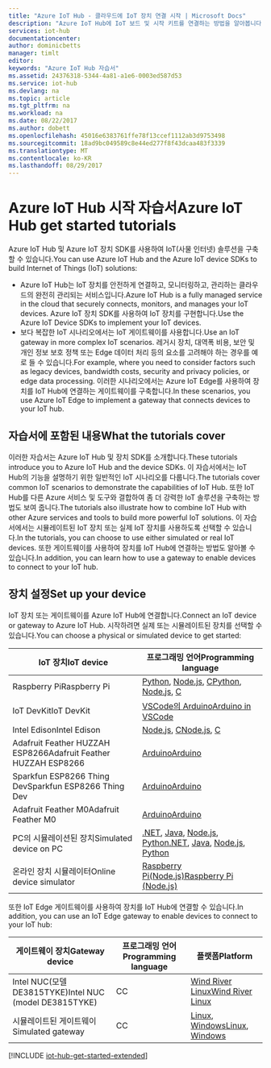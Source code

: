 ```yaml
---
title: "Azure IoT Hub - 클라우드에 IoT 장치 연결 시작 | Microsoft Docs"
description: "Azure IoT Hub에 IoT 보드 및 시작 키트를 연결하는 방법을 알아봅니다. 장치는 원격 분석을 IoT Hub로 전송할 수 있고 Iot Hub는 사용자 장치를 모니터링하고 관리할 수 있습니다."
services: iot-hub
documentationcenter: 
author: dominicbetts
manager: timlt
editor: 
keywords: "Azure IoT Hub 자습서"
ms.assetid: 24376318-5344-4a81-a1e6-0003ed587d53
ms.service: iot-hub
ms.devlang: na
ms.topic: article
ms.tgt_pltfrm: na
ms.workload: na
ms.date: 08/22/2017
ms.author: dobett
ms.openlocfilehash: 45016e6383761ffe78f13ccef1112ab3d9753498
ms.sourcegitcommit: 18ad9bc049589c8e44ed277f8f43dcaa483f3339
ms.translationtype: MT
ms.contentlocale: ko-KR
ms.lasthandoff: 08/29/2017
---
```

# <a name="azure-iot-hub-get-started-tutorials"></a><span data-ttu-id="5a89f-105">Azure IoT Hub 시작 자습서</span><span class="sxs-lookup"><span data-stu-id="5a89f-105">Azure IoT Hub get started tutorials</span></span>

<span data-ttu-id="5a89f-106">Azure IoT Hub 및 Azure IoT 장치 SDK를 사용하여 IoT(사물 인터넷) 솔루션을 구축할 수 있습니다.</span><span class="sxs-lookup"><span data-stu-id="5a89f-106">You can use Azure IoT Hub and the Azure IoT device SDKs to build Internet of Things (IoT) solutions:</span></span>

* <span data-ttu-id="5a89f-107">Azure IoT Hub는 IoT 장치를 안전하게 연결하고, 모니터링하고, 관리하는 클라우드의 완전히 관리되는 서비스입니다.</span><span class="sxs-lookup"><span data-stu-id="5a89f-107">Azure IoT Hub is a fully managed service in the cloud that securely connects, monitors, and manages your IoT devices.</span></span> <span data-ttu-id="5a89f-108">Azure IoT 장치 SDK를 사용하여 IoT 장치를 구현합니다.</span><span class="sxs-lookup"><span data-stu-id="5a89f-108">Use the Azure IoT Device SDKs to implement your IoT devices.</span></span>
* <span data-ttu-id="5a89f-109">보다 복잡한 IoT 시나리오에서는 IoT 게이트웨이를 사용합니다.</span><span class="sxs-lookup"><span data-stu-id="5a89f-109">Use an IoT gateway in more complex IoT scenarios.</span></span> <span data-ttu-id="5a89f-110">레거시 장치, 대역폭 비용, 보안 및 개인 정보 보호 정책 또는 Edge 데이터 처리 등의 요소를 고려해야 하는 경우를 예로 들 수 있습니다.</span><span class="sxs-lookup"><span data-stu-id="5a89f-110">For example, where you need to consider factors such as legacy devices, bandwidth costs, security and privacy policies, or edge data processing.</span></span> <span data-ttu-id="5a89f-111">이러한 시나리오에서는 Azure IoT Edge를 사용하여 장치를 IoT Hub에 연결하는 게이트웨이를 구축합니다.</span><span class="sxs-lookup"><span data-stu-id="5a89f-111">In these scenarios, you use Azure IoT Edge to implement a gateway that connects devices to your IoT hub.</span></span>

## <a name="what-the-tutorials-cover"></a><span data-ttu-id="5a89f-112">자습서에 포함된 내용</span><span class="sxs-lookup"><span data-stu-id="5a89f-112">What the tutorials cover</span></span>

<span data-ttu-id="5a89f-113">이러한 자습서는 Azure IoT Hub 및 장치 SDK를 소개합니다.</span><span class="sxs-lookup"><span data-stu-id="5a89f-113">These tutorials introduce you to Azure IoT Hub and the device SDKs.</span></span> <span data-ttu-id="5a89f-114">이 자습서에서는 IoT Hub의 기능을 설명하기 위한 일반적인 IoT 시나리오를 다룹니다.</span><span class="sxs-lookup"><span data-stu-id="5a89f-114">The tutorials cover common IoT scenarios to demonstrate the capabilities of IoT Hub.</span></span> <span data-ttu-id="5a89f-115">또한 IoT Hub를 다른 Azure 서비스 및 도구와 결합하여 좀 더 강력한 IoT 솔루션을 구축하는 방법도 보여 줍니다.</span><span class="sxs-lookup"><span data-stu-id="5a89f-115">The tutorials also illustrate how to combine IoT Hub with other Azure services and tools to build more powerful IoT solutions.</span></span> <span data-ttu-id="5a89f-116">이 자습서에서는 시뮬레이트된 IoT 장치 또는 실제 IoT 장치를 사용하도록 선택할 수 있습니다.</span><span class="sxs-lookup"><span data-stu-id="5a89f-116">In the tutorials, you can choose to use either simulated or real IoT devices.</span></span> <span data-ttu-id="5a89f-117">또한 게이트웨이를 사용하여 장치를 IoT Hub에 연결하는 방법도 알아볼 수 있습니다.</span><span class="sxs-lookup"><span data-stu-id="5a89f-117">In addition, you can learn how to use a gateway to enable devices to connect to your IoT hub.</span></span>

## <a name="set-up-your-device"></a><span data-ttu-id="5a89f-118">장치 설정</span><span class="sxs-lookup"><span data-stu-id="5a89f-118">Set up your device</span></span>

<span data-ttu-id="5a89f-119">IoT 장치 또는 게이트웨이를 Azure IoT Hub에 연결합니다.</span><span class="sxs-lookup"><span data-stu-id="5a89f-119">Connect an IoT device or gateway to Azure IoT Hub.</span></span> <span data-ttu-id="5a89f-120">시작하려면 실제 또는 시뮬레이트된 장치를 선택할 수 있습니다.</span><span class="sxs-lookup"><span data-stu-id="5a89f-120">You can choose a physical or simulated device to get started:</span></span>

| <span data-ttu-id="5a89f-121">IoT 장치</span><span class="sxs-lookup"><span data-stu-id="5a89f-121">IoT device</span></span>                       | <span data-ttu-id="5a89f-122">프로그래밍 언어</span><span class="sxs-lookup"><span data-stu-id="5a89f-122">Programming language</span></span> |
|----------------------------------|----------------------|
| <span data-ttu-id="5a89f-123">Raspberry Pi</span><span class="sxs-lookup"><span data-stu-id="5a89f-123">Raspberry Pi</span></span>                     | <span data-ttu-id="5a89f-124">[Python][Pi_Py], [Node.js][Pi_Nd], [C][Pi_C]</span><span class="sxs-lookup"><span data-stu-id="5a89f-124">[Python][Pi_Py], [Node.js][Pi_Nd], [C][Pi_C]</span></span>  |
| <span data-ttu-id="5a89f-125">IoT DevKit</span><span class="sxs-lookup"><span data-stu-id="5a89f-125">IoT DevKit</span></span>                       | <span data-ttu-id="5a89f-126">[VSCode의 Arduino][DevKit]</span><span class="sxs-lookup"><span data-stu-id="5a89f-126">[Arduino in VSCode][DevKit]</span></span>     |
| <span data-ttu-id="5a89f-127">Intel Edison</span><span class="sxs-lookup"><span data-stu-id="5a89f-127">Intel Edison</span></span>                     | <span data-ttu-id="5a89f-128">[Node.js][Ed_Nd], [C][Ed_C]</span><span class="sxs-lookup"><span data-stu-id="5a89f-128">[Node.js][Ed_Nd], [C][Ed_C]</span></span>    |
| <span data-ttu-id="5a89f-129">Adafruit Feather HUZZAH ESP8266</span><span class="sxs-lookup"><span data-stu-id="5a89f-129">Adafruit Feather HUZZAH ESP8266</span></span>  | <span data-ttu-id="5a89f-130">[Arduino][Hu_Ard]</span><span class="sxs-lookup"><span data-stu-id="5a89f-130">[Arduino][Hu_Ard]</span></span>              |
| <span data-ttu-id="5a89f-131">Sparkfun ESP8266 Thing Dev</span><span class="sxs-lookup"><span data-stu-id="5a89f-131">Sparkfun ESP8266 Thing Dev</span></span>       | <span data-ttu-id="5a89f-132">[Arduino][Th_Ard]</span><span class="sxs-lookup"><span data-stu-id="5a89f-132">[Arduino][Th_Ard]</span></span>              |
| <span data-ttu-id="5a89f-133">Adafruit Feather M0</span><span class="sxs-lookup"><span data-stu-id="5a89f-133">Adafruit Feather M0</span></span>              | <span data-ttu-id="5a89f-134">[Arduino][M0_Ard]</span><span class="sxs-lookup"><span data-stu-id="5a89f-134">[Arduino][M0_Ard]</span></span>              |
| <span data-ttu-id="5a89f-135">PC의 시뮬레이션된 장치</span><span class="sxs-lookup"><span data-stu-id="5a89f-135">Simulated device on PC</span></span>           | <span data-ttu-id="5a89f-136">[.NET][Sim_NET], [Java][Sim_Jav], [Node.js][Sim_Nd], [Python][Sim_Pyth]</span><span class="sxs-lookup"><span data-stu-id="5a89f-136">[.NET][Sim_NET], [Java][Sim_Jav], [Node.js][Sim_Nd], [Python][Sim_Pyth]</span></span> |
| <span data-ttu-id="5a89f-137">온라인 장치 시뮬레이터</span><span class="sxs-lookup"><span data-stu-id="5a89f-137">Online device simulator</span></span>         | <span data-ttu-id="5a89f-138">[Raspberry Pi(Node.js)][Ol_Sim]</span><span class="sxs-lookup"><span data-stu-id="5a89f-138">[Raspberry Pi (Node.js)][Ol_Sim]</span></span> |

<span data-ttu-id="5a89f-139">또한 IoT Edge 게이트웨이를 사용하여 장치를 IoT Hub에 연결할 수 있습니다.</span><span class="sxs-lookup"><span data-stu-id="5a89f-139">In addition, you can use an IoT Edge gateway to enable devices to connect to your IoT hub:</span></span>

| <span data-ttu-id="5a89f-140">게이트웨이 장치</span><span class="sxs-lookup"><span data-stu-id="5a89f-140">Gateway device</span></span>               | <span data-ttu-id="5a89f-141">프로그래밍 언어</span><span class="sxs-lookup"><span data-stu-id="5a89f-141">Programming language</span></span> | <span data-ttu-id="5a89f-142">플랫폼</span><span class="sxs-lookup"><span data-stu-id="5a89f-142">Platform</span></span>         |
|------------------------------|----------------------|------------------|
| <span data-ttu-id="5a89f-143">Intel NUC(모델 DE3815TYKE)</span><span class="sxs-lookup"><span data-stu-id="5a89f-143">Intel NUC (model DE3815TYKE)</span></span> | <span data-ttu-id="5a89f-144">C</span><span class="sxs-lookup"><span data-stu-id="5a89f-144">C</span></span>                    | <span data-ttu-id="5a89f-145">[Wind River Linux][NUC_Lnx]</span><span class="sxs-lookup"><span data-stu-id="5a89f-145">[Wind River Linux][NUC_Lnx]</span></span> |
| <span data-ttu-id="5a89f-146">시뮬레이트된 게이트웨이</span><span class="sxs-lookup"><span data-stu-id="5a89f-146">Simulated gateway</span></span>            | <span data-ttu-id="5a89f-147">C</span><span class="sxs-lookup"><span data-stu-id="5a89f-147">C</span></span>                    | <span data-ttu-id="5a89f-148">[Linux][Sim_Lnx], [Windows][Sim_Win]</span><span class="sxs-lookup"><span data-stu-id="5a89f-148">[Linux][Sim_Lnx], [Windows][Sim_Win]</span></span> |

[!INCLUDE [iot-hub-get-started-extended](../../includes/iot-hub-get-started-extended.md)]

[Pi_Nd]: iot-hub-raspberry-pi-kit-node-get-started.md
[Pi_C]: iot-hub-raspberry-pi-kit-c-get-started.md
[Pi_Py]: iot-hub-raspberry-pi-kit-python-get-started.md
[DevKit]: iot-hub-arduino-iot-devkit-az3166-get-started.md
[Ed_Nd]: iot-hub-intel-edison-kit-node-get-started.md
[Ed_C]: iot-hub-intel-edison-kit-c-get-started.md
[Hu_Ard]: iot-hub-arduino-huzzah-esp8266-get-started.md
[Th_Ard]: iot-hub-sparkfun-esp8266-thing-dev-get-started.md
[M0_Ard]: iot-hub-adafruit-feather-m0-wifi-kit-arduino-get-started.md
[Sim_NET]: iot-hub-csharp-csharp-getstarted.md
[Sim_Jav]: iot-hub-java-java-getstarted.md
[Sim_Nd]: iot-hub-node-node-getstarted.md
[Sim_Pyth]: iot-hub-python-getstarted.md
[NUC_Lnx]: iot-hub-gateway-kit-c-lesson1-set-up-nuc.md
[Sim_Lnx]: iot-hub-linux-iot-edge-get-started.md
[Sim_Win]: iot-hub-windows-iot-edge-get-started.md
[Ol_Sim]: iot-hub-raspberry-pi-web-simulator-get-started.md

